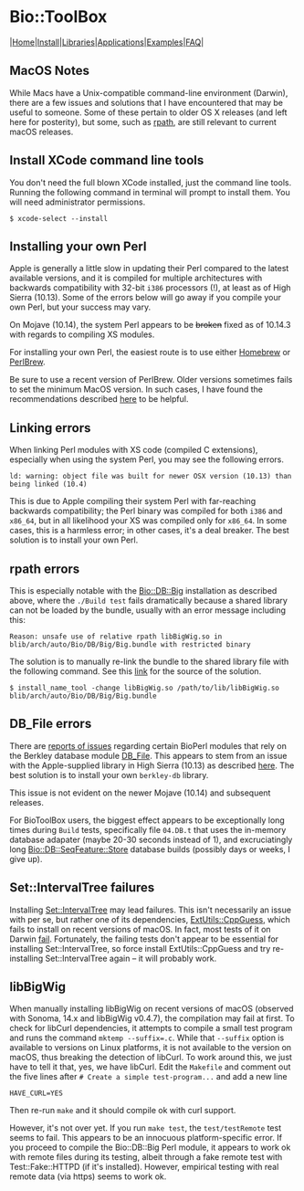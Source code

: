 # Bio::ToolBox

|[Home](ReadMe.md)|[Install](AdvancedInstallation.md)|[Libraries](Libraries.md)|[Applications](Applications.md)|[Examples](Examples.md)|[FAQ](FAQ.md)|

## MacOS Notes

While Macs have a Unix-compatible command-line environment (Darwin), there are a few 
issues and solutions that I have encountered that may be useful to someone. Some of 
these pertain to older OS X releases (and left here for posterity), but some, such 
as [rpath](#rpath_errors), are still relevant to current macOS releases.

## Install XCode command line tools

You don't need the full blown XCode installed, just the command line tools. 
Running the following command in terminal will prompt to install them. You will 
need administrator permissions.

	$ xcode-select --install

## Installing your own Perl

Apple is generally a little slow in updating their Perl compared to the latest available
versions, and it is compiled for multiple architectures with backwards compatibility with
32-bit `i386` processors (!), at least as of High Sierra (10.13). Some of the errors below
will go away if you compile your own Perl, but your success may vary.

On Mojave (10.14), the system Perl appears to be ~~broken~~ fixed as of 10.14.3 with 
regards to compiling XS modules. 

For installing your own Perl, the easiest route is to use either [Homebrew](https::/brew.sh) 
or [PerlBrew](https://perlbrew.pl). 

Be sure to use a recent version of PerlBrew. Older versions sometimes fails to set the 
minimum MacOS version. In such cases, I have found the recommendations described 
[here](https://karl.kornel.us/2015/12/perl-osx-1011-warnings/) to be helpful. 

## Linking errors

When linking Perl modules with XS code (compiled C extensions), especially when using 
the system Perl, you may see the following errors.

	ld: warning: object file was built for newer OSX version (10.13) than being linked (10.4)

This is due to Apple compiling their system Perl with far-reaching backwards 
compatibility; the Perl binary was compiled for both `i386` and `x86_64`, but in 
all likelihood your XS was compiled only for `x86_64`. In some cases, this is a 
harmless error; in other cases, it's a deal breaker. The best solution is to 
install your own Perl.

## rpath errors

This is especially notable with the [Bio::DB::Big](https://metacpan.org/pod/Bio::DB::Big) 
installation as described above, where the `./Build test` fails dramatically because a 
shared library can not be loaded by the bundle, usually with an error message including 
this:

	Reason: unsafe use of relative rpath libBigWig.so in blib/arch/auto/Bio/DB/Big/Big.bundle with restricted binary

The solution is to manually re-link the bundle to the shared library file with the 
following command. See this 
[link](https://stackoverflow.com/questions/33275605/el-capitan-perl-dbd-unsafe-use-of-relative-path) 
for the source of the  solution.

	$ install_name_tool -change libBigWig.so /path/to/lib/libBigWig.so blib/arch/auto/Bio/DB/Big/Big.bundle

## DB_File errors

There are [reports of issues](https://github.com/bioperl/bioperl-live/issues/267) 
regarding certain BioPerl modules that rely on the Berkley database module 
[DB_File](https://metacpan.org/pod/DB_File). This appears to stem from an issue with 
the Apple-supplied library in High Sierra (10.13) as described 
[here](https://discussions.apple.com/thread/8125401). The best solution is to 
install your own `berkley-db` library. 

This issue is not evident on the newer Mojave (10.14) and subsequent releases.

For BioToolBox users, the biggest effect appears to be exceptionally long times 
during `Build` tests, specifically file `04.DB.t` that uses the in-memory database 
adapater (maybe 20-30 seconds instead of 1), and excruciatingly long 
[Bio::DB::SeqFeature::Store](https://metacpan.org/pod/Bio::DB::SeqFeature::Store) 
database builds (possibly days or weeks, I give up). 


## Set::IntervalTree failures

Installing [Set::IntervalTree](https://metacpan.org/pod/Set::IntervalTree) may lead
failures. This isn't necessarily an issue with per se, but rather one of its
dependencies, [ExtUtils::CppGuess](https://metacpan.org/pod/ExtUtils::CppGuess),
which fails to install on recent versions of macOS. In fact, most tests of it on
Darwin [fail](http://matrix.cpantesters.org/?dist=ExtUtils-CppGuess+0.27).
Fortunately, the failing tests don't appear to be essential for installing
Set::IntervalTree, so force install ExtUtils::CppGuess and try re-installing
Set::IntervalTree again – it will probably work.


## libBigWig

When manually installing libBigWig on recent versions of macOS (observed with Sonoma,
14.x and libBigWig v0.4.7), the compilation may fail at first. To check for libCurl
dependencies, it attempts to compile a small test program and runs the command
`mktemp --suffix=.c`. While that `--suffix` option is available to versions on Linux
platforms, it is not available to the version on macOS, thus breaking the detection
of libCurl. To work around this, we just have to tell it that, yes, we have libCurl.
Edit the `Makefile` and comment out the five lines after 
`# Create a simple test-program...` and add a new line

	HAVE_CURL=YES

Then re-run `make` and it should compile ok with curl support.

However, it's not over yet. If you run `make test`, the `test/testRemote` test seems to
fail. This appears to be an innocuous platform-specific error. If you proceed to
compile the Bio::DB::Big Perl module, it appears to work ok with remote files during
its testing, albeit through a fake remote test with Test::Fake::HTTPD (if it's
installed). However, empirical testing with real remote data (via https) seems to work ok.






